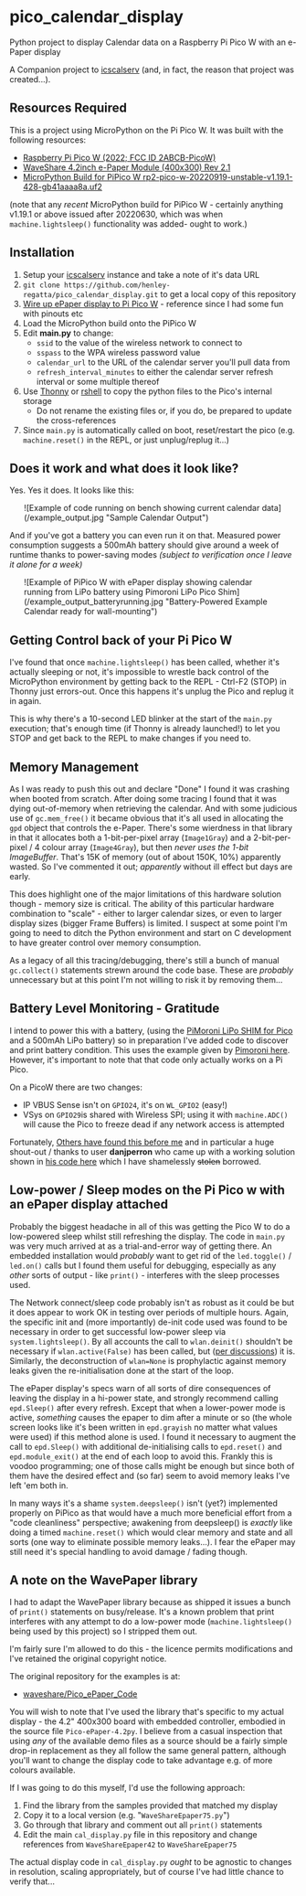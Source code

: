 # pico_calendar_display

Python project to display Calendar data on a Raspberry Pi Pico W with an
e-Paper display

A Companion project to
[icscalserv](https://github.com/henley-regatta/icscalserv) (and, in fact,
the reason that project was created...).

## Resources Required

This is a project using MicroPython on the Pi Pico W. It was built with
the following resources:

  * [Raspberry Pi Pico W (2022; FCC ID 2ABCB-PicoW)](https://www.raspberrypi.com/news/raspberry-pi-pico-w-your-6-iot-platform/)
  * [WaveShare 4.2inch e-Paper Module (400x300) Rev 2.1](https://www.waveshare.com/4.2inch-e-paper-module.htm)
  * [MicroPython Build for PiPico W rp2-pico-w-20220919-unstable-v1.19.1-428-gb41aaaa8a.uf2](https://micropython.org/resources/firmware/rp2-pico-w-20220919-unstable-v1.19.1-428-gb41aaaa8a.uf2)

(note that any _recent_ MicroPython build for PiPico W - certainly
anything v1.19.1 or above issued after 20220630, which was when
`machine.lightsleep()` functionality was added- ought to work.)

## Installation

  1. Setup your [icscalserv](https://github.com/henley-regatta/icscalserv) instance and take a note of it's data URL
  1. `git clone https://github.com/henley-regatta/pico_calendar_display.git` to get a local copy of this repository
  1. [Wire up ePaper display to Pi Pico W](https://www.guided-naafi.org//howto/2022/09/16/Wiring_ePaperToRasPiPicoW.html) - reference since I had some fun with pinouts etc
  1. Load the MicroPython build onto the PiPico W
  1. Edit **main.py** to change:
      * `ssid` to the value of the wireless network to connect to
      * `sspass` to the WPA wireless password value
      * `calendar_url` to the URL of the calendar server you'll pull data from
      * `refresh_interval_minutes` to either the calendar server refresh interval or some multiple thereof
  1. Use [Thonny](https://thonny.org/) or [rshell](https://github.com/dhylands/rshell) to copy the python files to the Pico's internal storage
      * Do not rename the existing files or, if you do, be prepared to update the cross-references
  1. Since `main.py` is automatically called on boot, reset/restart the pico (e.g. `machine.reset()` in the REPL, or just unplug/replug it...)

## Does it work and what does it look like?
Yes. Yes it does. It looks like this:
<div style="display: block; margin: auto; width: 90%">
![Example of code running on bench showing current calendar data](/example_output.jpg "Sample Calendar Output")
</div>

And if you've got a battery you can even run it on that. Measured power
consumption suggests a 500mAh battery should give around a week of runtime
thanks to power-saving modes _(subject to verification once I leave it
alone for a week)_
<div style="display: block; margin: auto; width: 90%">
![Example of PiPico W with ePaper display showing calendar running from LiPo battery using Pimoroni LiPo Pico Shim](/example_output_batteryrunning.jpg "Battery-Powered Example Calendar ready for wall-mounting")
</div>

## Getting Control back of your Pi Pico W

I've found that once `machine.lightsleep()` has been called, whether it's
actually sleeping or not, it's impossible to wrestle back control of the
MicroPython environment by getting back to the REPL - Ctrl-F2 (STOP) in
Thonny just errors-out. Once this happens it's unplug the Pico and replug
it in again.

This is why there's a 10-second LED blinker at the start of the `main.py`
execution; that's enough time (if Thonny is already launched!) to let you
STOP and get back to the REPL to make changes if you need to.

## Memory Management

As I was ready to push this out and declare "Done" I found it was crashing
when booted from scratch. After doing some tracing I found that it was
dying out-of-memory when retrieving the calendar. And with some judicious
use of `gc.mem_free()` it became obvious that it's all used in allocating
the `gpd` object that controls the e-Paper. There's some wierdness in that
library in that it allocates both a 1-bit-per-pixel array (`Image1Gray`)
and a 2-bit-per-pixel / 4 colour array (`Image4Gray`), but then _never
uses the 1-bit ImageBuffer_. That's 15K of memory (out of about 150K, 10%)
apparently wasted. So I've commented it out; _apparently_ without ill
effect but days are early.

This does highlight one of the major limitations of this hardware solution
though - memory size is critical. The ability of this particular hardware
combination to "scale" - either to larger calendar sizes, or even to
larger display sizes (bigger Frame Buffers) is limited. I suspect at some
point I'm going to need to ditch the Python environment and start on C
development to have greater control over memory consumption.

As a legacy of all this tracing/debugging, there's still a bunch of manual
`gc.collect()` statements strewn around the code base. These are
_probably_ unnecessary but at this point I'm not willing to risk it by
removing them...

## Battery Level Monitoring - Gratitude

I intend to power this with a battery, (using the [PiMoroni LiPo SHIM for
Pico](https://shop.pimoroni.com/products/pico-lipo-shim) and a 500mAh LiPo
battery) so in preparation I've added code to discover and print battery
condition. This uses the example given by [Pimoroni
here](https://github.com/pimoroni/pimoroni-pico/blob/main/micropython/examples/pico_lipo_shim/battery_pico.py).
However, it's important to note that that code only actually works on a Pi
Pico.

On a PicoW there are two changes:

  * IP VBUS Sense isn't on `GPIO24`, it's on `WL_GPIO2` (easy!)
  * VSys on `GPIO29`is shared with Wireless SPI; using it with `machine.ADC()` will cause the Pico to freeze dead if any network access is attempted

Fortunately, [Others have found this before
me](https://forums.raspberrypi.com/viewtopic.php?p=2036743) and in
particular a huge shout-out / thanks to user **danjperron** who came up
with a working solution shown in [his code
here](https://github.com/danjperron/PicoWSolar/blob/main/mqtt_ds18B20.py)
which I have shamelessly ~~stolen~~ borrowed.

## Low-power / Sleep modes on the Pi Pico w with an ePaper display attached

Probably the biggest headache in all of this was getting the Pico W to do
a low-powered sleep whilst still refreshing the display. The code in
`main.py` was very much arrived at as a trial-and-error way of getting
there. An embedded installation would _probably_ want to get rid of the
`led.toggle()` / `led.on()` calls but I found them useful for debugging,
especially as any _other_ sorts of output - like `print()` - interferes
with the sleep processes used.

The Network connect/sleep code probably isn't as robust as it could be but
it does appear to work OK in testing over periods of multiple hours.
Again, the specific init and (more importantly) de-init code used was
found to be necessary in order to get successful low-power sleep via
`system.lightsleep()`. By all accounts the call to `wlan.deinit()`
shouldn't be necessary if `wlan.active(False)` has been called, but ([per
discussions](https://github.com/orgs/micropython/discussions/9135)) it is.
Similarly, the deconstruction of `wlan=None` is prophylactic against
memory leaks given the re-initialisation done at the start of the loop.

The ePaper display's specs warn of all sorts of dire consequences of
leaving the display in a hi-power state, and strongly recommend calling
`epd.Sleep()` after every refresh. Except that when a lower-power mode is
active, _something_ causes the epaper to dim after a minute or so (the
whole screen looks like it's been written in `epd.grayish` no matter what
values were used) if this method alone is used. I found it necessary to
augment the call to `epd.Sleep()` with additional de-initialising calls to
`epd.reset()` and `epd.module_exit()` at the end of each loop to avoid
this. Frankly this is voodoo programming; one of those calls might be
enough but since both of them have the desired effect and (so far) seem to
avoid memory leaks I've left 'em both in.

In many ways it's a shame `system.deepsleep()` isn't (yet?) implemented
properly on PiPico as that would have a much more beneficial effort from a
"code cleanliness" perspective; awakening from deepsleep() is _exactly_
like doing a timed `machine.reset()` which would clear memory and state
and all sorts (one way to eliminate possible memory leaks...). I fear the
ePaper may still need it's special handling to avoid damage / fading
though.

## A note on the WavePaper library

I had to adapt the WavePaper library because as shipped it issues a bunch
of `print()` statements on busy/release. It's a known problem that print
interferes with any attempt to do a low-power mode (`machine.lightsleep()`
being used by this project) so I stripped them out.

I'm fairly sure I'm allowed to do this - the licence permits modifications
and I've retained the original copyright notice.

The original repository for the examples is at:
  * [waveshare/Pico_ePaper_Code](https://github.com/waveshare/Pico_ePaper_Code)

You will wish to note that I've used the library that's specific to my
actual display - the 4.2" 400x300 board with embedded controller, embodied
in the source file `Pico-ePaper-4.2py`. I believe from a casual inspection
that using _any_ of the available demo files as a source should be a
fairly simple drop-in replacement as they all follow the same general
pattern, although you'll want to change the display code to take advantage
e.g. of more colours available.

If I was going to do this myself, I'd use the following approach:

  1. Find the library from the samples provided that matched my display
  1. Copy it to a local version (e.g. "`WaveShareEpaper75.py`")
  1. Go through that library and comment out all `print()` statements
  1. Edit the main `cal_display.py` file in this repository and change references from `WaveShareEpaper42` to `WaveShareEpaper75`

The actual display code in `cal_display.py` _ought_ to be agnostic to
changes in resolution, scaling appropriately, but of course I've had
little chance to verify that...